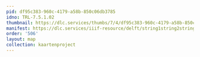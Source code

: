 ```yaml
---
pid: df95c383-960c-4179-a58b-850c06db3785
idno: TRL-7.5.1.02
thumbnail: https://dlc.services/thumbs/7/4/df95c383-960c-4179-a58b-850c06db3785/full/400,339/0/default.jpg
manifest: https://dlc.services/iiif-resource/delft/string1string2string3/kaartenproject-2007/TRL-7.5.1.02
order: '506'
layout: map
collection: kaartenproject
---
```

